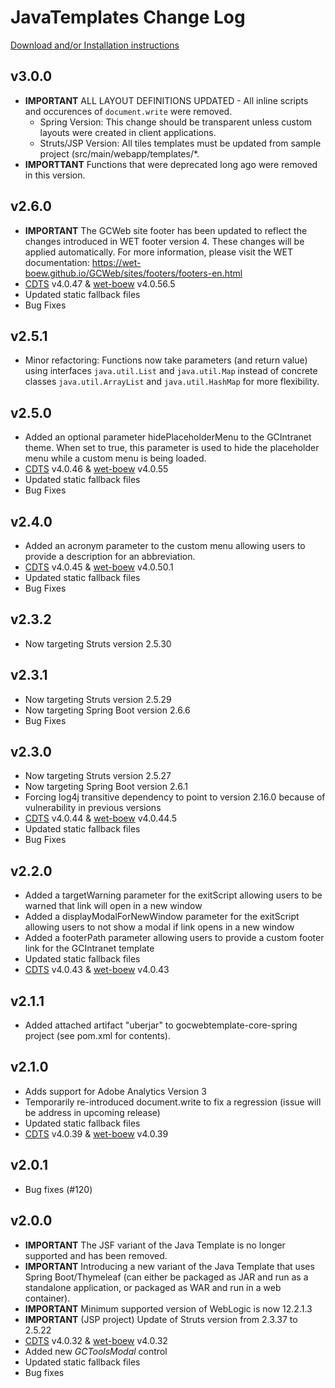 # JavaTemplates Change Log

[Download and/or Installation instructions](https://github.com/wet-boew/cdts-JavaTemplates/wiki/Installation)

## v3.0.0

- **IMPORTANT** ALL LAYOUT DEFINITIONS UPDATED - All inline scripts and occurences of `document.write` were removed. 
    - Spring Version: This change should be transparent unless custom layouts were created in client applications. 
    - Struts/JSP Version: All tiles templates must be updated from sample project (src/main/webapp/templates/*.
- **IMPORTTANT** Functions that were deprecated long ago were removed in this version.

## v2.6.0

- **IMPORTANT** The GCWeb site footer has been updated to reflect the changes introduced in WET footer version 4. These changes will be applied automatically. For more information, please visit the WET documentation: https://wet-boew.github.io/GCWeb/sites/footers/footers-en.html
- [CDTS](https://github.com/wet-boew/cdts-sgdc/) v4.0.47 & [wet-boew](https://github.com/wet-boew/wet-boew) v4.0.56.5
- Updated static fallback files
- Bug Fixes

## v2.5.1

- Minor refactoring: Functions now take parameters (and return value) using interfaces `java.util.List` and `java.util.Map` instead of concrete classes `java.util.ArrayList` and `java.util.HashMap` for more flexibility.

## v2.5.0

- Added an optional parameter hidePlaceholderMenu to the GCIntranet theme. When set to true, this parameter is used to hide the placeholder menu while a custom menu is being loaded.
- [CDTS](https://gccode.ssc-spc.gc.ca/iitb-dgiit/nw-ws/sgdc-cdts) v4.0.46 & [wet-boew](https://github.com/wet-boew/wet-boew) v4.0.55
- Updated static fallback files
- Bug Fixes

## v2.4.0

- Added an acronym parameter to the custom menu allowing users to provide a description for an abbreviation.
- [CDTS](https://gccode.ssc-spc.gc.ca/iitb-dgiit/nw-ws/sgdc-cdts) v4.0.45 & [wet-boew](https://github.com/wet-boew/wet-boew) v4.0.50.1
- Updated static fallback files
- Bug Fixes

## v2.3.2

- Now targeting Struts version 2.5.30

## v2.3.1

- Now targeting Struts version 2.5.29
- Now targeting Spring Boot version 2.6.6
- Bug Fixes

## v2.3.0

- Now targeting Struts version 2.5.27
- Now targeting Spring Boot version 2.6.1
- Forcing log4j transitive dependency to point to version 2.16.0 because of vulnerability in previous versions
- [CDTS](https://gccode.ssc-spc.gc.ca/iitb-dgiit/nw-ws/sgdc-cdts) v4.0.44 & [wet-boew](https://github.com/wet-boew/wet-boew) v4.0.44.5
- Updated static fallback files
- Bug Fixes

## v2.2.0

- Added a targetWarning parameter for the exitScript allowing users to be warned that link will open in a new window
- Added a displayModalForNewWindow parameter for the exitScript allowing users to not show a modal if link opens in a new window
- Added a footerPath parameter allowing users to provide a custom footer link for the GCIntranet template
- Updated static fallback files
- [CDTS](https://gccode.ssc-spc.gc.ca/iitb-dgiit/nw-ws/sgdc-cdts) v4.0.43 & [wet-boew](https://github.com/wet-boew/wet-boew) v4.0.43

## v2.1.1

- Added attached artifact "uberjar" to gocwebtemplate-core-spring project (see pom.xml for contents).

## v2.1.0

- Adds support for Adobe Analytics Version 3
- Temporarily re-introduced document.write to fix a regression (issue will be address in upcoming release)
- Updated static fallback files
- [CDTS](https://gccode.ssc-spc.gc.ca/iitb-dgiit/nw-ws/sgdc-cdts) v4.0.39 & [wet-boew](https://github.com/wet-boew/wet-boew) v4.0.39

## v2.0.1

- Bug fixes (#120)

## v2.0.0

* **IMPORTANT** The JSF variant of the Java Template is no longer supported and has been removed.
* **IMPORTANT** Introducing a new variant of the Java Template that uses Spring Boot/Thymeleaf (can either be packaged as JAR and run as a standalone application, or packaged as WAR and run in a web container).
* **IMPORTANT** Minimum supported version of WebLogic is now 12.2.1.3
* **IMPORTANT** (JSP project) Update of Struts version from 2.3.37 to 2.5.22
* [CDTS](https://gccode.ssc-spc.gc.ca/iitb-dgiit/nw-ws/sgdc-cdts) v4.0.32 & [wet-boew](https://github.com/wet-boew/wet-boew) v4.0.32
* Added new *GCToolsModal* control
* Updated static fallback files
* Bug fixes
